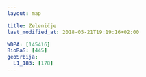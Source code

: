 ```yaml
---
layout: map

title: Zeleničje
last_modified_at: 2018-05-21T19:19:16+02:00

WDPA: [145416]
BioRaS: [445]
geoSrbija:
  L1_183: [178]
---
```

